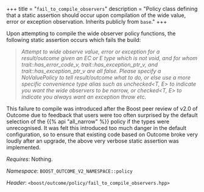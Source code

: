 +++
title = "`fail_to_compile_observers`"
description = "Policy class defining that a static assertion should occur upon compilation of the wide value, error or exception observation. Inherits publicly from `base`."
+++

Upon attempting to compile the wide observer policy functions, the following static assertion occurs which fails the build:

> *Attempt to wide observe value, error or exception for a result/outcome given an EC or E type which is not void, and for whom trait::has_error_code_v<EC>, trait::has_exception_ptr_v<EC>, and trait::has_exception_ptr_v<E> are all false. Please specify a NoValuePolicy to tell result/outcome what to do, or else use a more specific convenience type alias such as unchecked<T, E> to indicate you want the wide observers to be narrow, or checked<T, E> to indicate you always want an exception throw etc.*

This failure to compile was introduced after the Boost peer review of v2.0 of Outcome due to feedback that users were too often surprised by the default selection of the {{% api "all_narrow" %}} policy if the types were unrecognised. It was felt this introduced too much danger in the default configuration, so to ensure that existing code based on Outcome broke very loudly after an upgrade, the above very verbose static assertion was implemented.

*Requires*: Nothing.

*Namespace*: `BOOST_OUTCOME_V2_NAMESPACE::policy`

*Header*: `<boost/outcome/policy/fail_to_compile_observers.hpp>`
